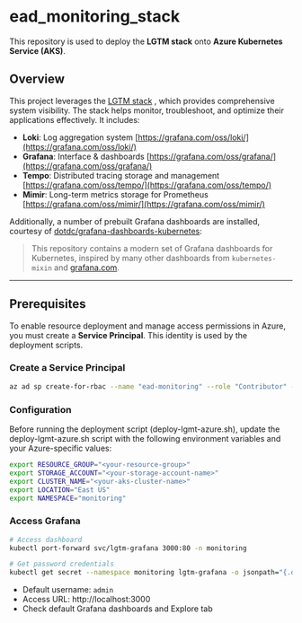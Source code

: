 
# ead_monitoring_stack

This repository is used to deploy the **LGTM stack** onto **Azure Kubernetes Service (AKS)**.

## Overview

This project leverages the [LGTM stack](https://github.com/daviaraujocc/lgtm-stack) , which provides comprehensive system visibility. The stack helps monitor, troubleshoot, and optimize their applications effectively. It includes:

- **Loki**: Log aggregation system [https://grafana.com/oss/loki/](https://grafana.com/oss/loki/)
- **Grafana**: Interface & dashboards [https://grafana.com/oss/grafana/](https://grafana.com/oss/grafana/)
- **Tempo**: Distributed tracing storage and management [https://grafana.com/oss/tempo/](https://grafana.com/oss/tempo/)
- **Mimir**: Long-term metrics storage for Prometheus [https://grafana.com/oss/mimir/](https://grafana.com/oss/mimir/)

Additionally, a number of prebuilt Grafana dashboards are installed, courtesy of [dotdc/grafana-dashboards-kubernetes](https://github.com/dotdc/grafana-dashboards-kubernetes):

> This repository contains a modern set of Grafana dashboards for Kubernetes, inspired by many other dashboards from `kubernetes-mixin` and [grafana.com](https://grafana.com).

---

## Prerequisites

To enable resource deployment and manage access permissions in Azure, you must create a **Service Principal**. This identity is used by the deployment scripts.

### Create a Service Principal

```bash
az ad sp create-for-rbac --name "ead-monitoring" --role "Contributor" --scopes /subscriptions/<your-subscription-id>
```

### Configuration
Before running the deployment script (deploy-lgmt-azure.sh), update the deploy-lgmt-azure.sh script with the following environment variables and your Azure-specific values:
```bash
export RESOURCE_GROUP="<your-resource-group>"
export STORAGE_ACCOUNT="<your-storage-account-name>"
export CLUSTER_NAME="<your-aks-cluster-name>"
export LOCATION="East US"
export NAMESPACE="monitoring"

```

### Access Grafana
```bash
# Access dashboard
kubectl port-forward svc/lgtm-grafana 3000:80 -n monitoring

# Get password credentials
kubectl get secret --namespace monitoring lgtm-grafana -o jsonpath="{.data.admin-password}" | base64 --decode
```
- Default username: `admin`
- Access URL: http://localhost:3000
- Check default Grafana dashboards and Explore tab